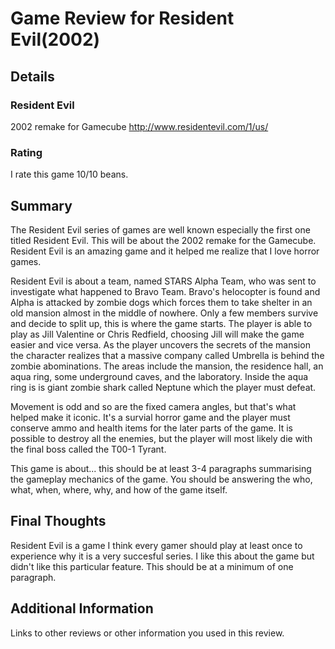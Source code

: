 # Game Review for Resident Evil(2002)

## Details

### Resident Evil
2002 remake for Gamecube
http://www.residentevil.com/1/us/

### Rating
I rate this game 10/10 beans.

## Summary
The Resident Evil series of games are well known especially the first one titled Resident Evil. This will be about the 2002 remake 
for the Gamecube. Resident Evil is an amazing game and it helped me realize that I love horror games.

Resident Evil is about a team, named STARS Alpha Team, who was sent to investigate what happened to Bravo Team. Bravo's helocopter 
is found and Alpha is attacked by zombie dogs which forces them to take shelter in an old mansion almost in the middle of nowhere. 
Only a few members survive and decide to split up, this is where the game starts. The player is able to play as Jill Valentine or 
Chris Redfield, choosing Jill will make the game easier and vice versa. As the player uncovers the secrets of the mansion the 
character realizes that a massive company called Umbrella is behind the zombie abominations. The areas include the mansion, the 
residence hall, an aqua ring, some underground caves, and the laboratory. Inside the aqua ring is is giant zombie shark called 
Neptune which the player must defeat.

Movement is odd and so are the fixed camera angles, but that's what helped make it iconic. It's a survial horror game and the 
player must conserve ammo and health items for the later parts of the game. It is possible to destroy all the enemies, but the 
player will most likely die with the final boss called the T00-1 Tyrant.

This game is about... this should be at least 3-4 paragraphs summarising the gameplay mechanics of the game. You should be 
answering the who, what, when, where, why, and how of the game itself.

## Final Thoughts
Resident Evil is a game I think every gamer should play at least once to experience why it is a very succesful series. 
I like this about the game but didn't like this particular feature. This should be at a minimum of one paragraph.

## Additional Information

Links to other reviews or other information you used in this review.
